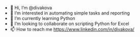 - 👋 Hi, I’m @divakova
- 👀 I’m interested in automating simple tasks and reporting
- 🌱 I’m currently learning Python
- 💞️ I’m looking to collaborate on scripting Python for Excel
- 📫 How to reach me https://www.linkedin.com/in/divakova/

<!---
divakova/divakova is a ✨ special ✨ repository because its `README.md` (this file) appears on your GitHub profile.
You can click the Preview link to take a look at your changes.
--->
